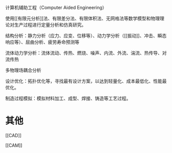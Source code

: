 

计算机辅助工程（Computer Aided Engineering）

使用[[有限元分析]]法、有限差分法、有限体积法、无网格法等数学模型和物理理论对生产过程进行定量分析和仿真研究。

结构分析：静力分析（应力、应变、位移等）、动力学分析（[[振动]]、冲击、瞬态响应等）、屈曲分析、疲劳寿命预测等

流体动力学分析：流体流动、传热、燃烧、噪声、内流、外流、湍流、热传导、对流传热

多物理场耦合分析

设计优化：拓扑优化等，寻找最有设计方案，以达到轻量化、成本最低化、性能最优化。


制造过程模拟：模拟材料加工、成型、焊接、铸造等工艺过程。




# 其他

[[CAD]]

[[CAM]]




